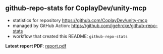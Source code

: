 ## github-repo-stats for CoplayDev/unity-mcp

- statistics for repository https://github.com/CoplayDev/unity-mcp
- managed by GitHub Action: https://github.com/jgehrcke/github-repo-stats
- workflow that created this README: `github-repo-stats`

**Latest report PDF**: [report.pdf](https://github.com/CoplayDev/unity-mcp/raw/github-repo-stats/CoplayDev/unity-mcp/latest-report/report.pdf)

